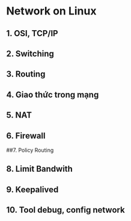 # Network on Linux

## 1. OSI, TCP/IP


## 2. Switching


## 3. Routing


## 4. Giao thức trong mạng 


## 5. NAT


## 6. Firewall


##7. Policy Routing


## 8. Limit Bandwith


## 9. Keepalived


## 10. Tool debug, config network

